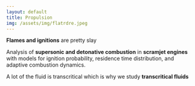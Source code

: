 ```yaml
---
layout: default
title: Propulsion
img: /assets/img/flatrdre.jpeg
---
```


<p class="card-text">
  <i class="fa-solid fa-fire-flame-simple"></i>
  <span>
    <strong>Flames and ignitions</strong> are pretty slay
  </span>
</p>
<p class="card-text">
  <i class="fa-solid fa-shuttle-space"></i>
  <span>
    Analysis of <strong>supersonic and detonative combustion</strong> in <strong>scramjet engines</strong> with models for ignition probability, residence time distribution, and adaptive combustion dynamics.
  </span>
</p>
<p class="card-text">
  <i class="fa-solid fa-explosion"></i>
  <span>
    A lot of the fluid is transcritical which is why we study <strong>transcritical fluids</strong>
  </span>
</p>